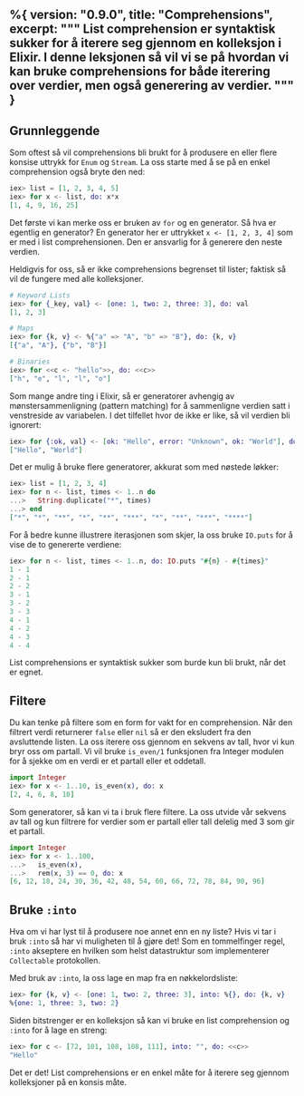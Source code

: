 %{
  version: "0.9.0",
  title: "Comprehensions",
  excerpt: """
  List comprehension er syntaktisk sukker for å iterere seg gjennom en kolleksjon i Elixir. I denne leksjonen så vil vi se på hvordan vi kan bruke comprehensions for både iterering over verdier, men også generering av verdier.
  """
}
---

## Grunnleggende

Som oftest så vil comprehensions bli brukt for å produsere en eller flere konsise uttrykk for `Enum` og `Stream`.
La oss starte med å se på en enkel comprehension også bryte den ned:

```elixir
iex> list = [1, 2, 3, 4, 5]
iex> for x <- list, do: x*x
[1, 4, 9, 16, 25]
```

Det første vi kan merke oss er bruken av `for` og en generator. Så hva er egentlig en generator? En generator her er uttrykket `x <- [1, 2, 3, 4]` som er med i list comprehensionen. Den er ansvarlig for å generere den neste verdien.

Heldigvis for oss, så er ikke comprehensions begrenset til lister; faktisk så vil de fungere med alle kolleksjoner.

```elixir
# Keyword Lists
iex> for {_key, val} <- [one: 1, two: 2, three: 3], do: val
[1, 2, 3]

# Maps
iex> for {k, v} <- %{"a" => "A", "b" => "B"}, do: {k, v}
[{"a", "A"}, {"b", "B"}]

# Binaries
iex> for <<c <- "hello">>, do: <<c>>
["h", "e", "l", "l", "o"]
```

Som mange andre ting i Elixir, så er generatorer avhengig av mønstersammenligning (pattern matching) for å sammenligne verdien satt i venstreside av variabelen. I det tilfellet hvor de ikke er like, så vil verdien bli ignorert:

```elixir
iex> for {:ok, val} <- [ok: "Hello", error: "Unknown", ok: "World"], do: val
["Hello", "World"]
```

Det er mulig å bruke flere generatorer, akkurat som med nøstede løkker:

```elixir
iex> list = [1, 2, 3, 4]
iex> for n <- list, times <- 1..n do
...>   String.duplicate("*", times)
...> end
["*", "*", "**", "*", "**", "***", "*", "**", "***", "****"]
```

For å bedre kunne illustrere iterasjonen som skjer, la oss bruke `IO.puts` for å vise de to genererte verdiene:

```elixir
iex> for n <- list, times <- 1..n, do: IO.puts "#{n} - #{times}"
1 - 1
2 - 1
2 - 2
3 - 1
3 - 2
3 - 3
4 - 1
4 - 2
4 - 3
4 - 4
```

List comprehensions er syntaktisk sukker som burde kun bli brukt, når det er egnet.

## Filtere

Du kan tenke på filtere som en form for vakt for en comprehension. Når den filtrert verdi returnerer `false` eller `nil` så er den eksludert fra den avsluttende listen. La oss iterere oss gjennom en sekvens av tall, hvor vi kun bryr oss om partall. Vi vil bruke `is_even/1` funksjonen fra Integer modulen for å sjekke om en verdi er et partall eller et oddetall.

```elixir
import Integer
iex> for x <- 1..10, is_even(x), do: x
[2, 4, 6, 8, 10]
```

Som generatorer, så kan vi ta i bruk flere filtere. La oss utvide vår sekvens av tall og kun filtrere for verdier som er partall eller tall delelig med 3 som gir et partall.

```elixir
import Integer
iex> for x <- 1..100,
...>   is_even(x),
...>   rem(x, 3) == 0, do: x
[6, 12, 18, 24, 30, 36, 42, 48, 54, 60, 66, 72, 78, 84, 90, 96]
```

## Bruke `:into`

Hva om vi har lyst til å produsere noe annet enn en ny liste? Hvis vi tar i bruk `:into` så har vi muligheten til å gjøre det! Som en tommelfinger regel, `:into` akseptere en hvilken som helst datastruktur som implementerer `Collectable` protokollen.

Med bruk av `:into`, la oss lage en map fra en nøkkelordsliste:

```elixir
iex> for {k, v} <- [one: 1, two: 2, three: 3], into: %{}, do: {k, v}
%{one: 1, three: 3, two: 2}
```

Siden bitstrenger er en kolleksjon så kan vi bruke en list comprehension og `:into` for å lage en streng:

```elixir
iex> for c <- [72, 101, 108, 108, 111], into: "", do: <<c>>
"Hello"
```

Det er det! List comprehensions er en enkel måte for å iterere seg gjennom kolleksjoner på en konsis måte.
